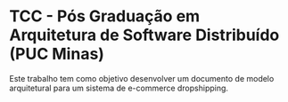 # TCC - Pós Graduação em Arquitetura de Software Distribuído (PUC Minas)

Este trabalho tem como objetivo desenvolver um documento de modelo arquitetural para um sistema de e-commerce dropshipping.
